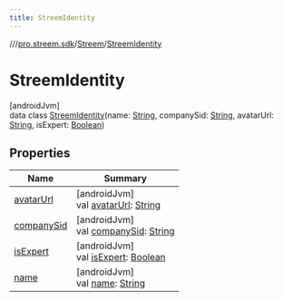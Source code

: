 ```yaml
---
title: StreemIdentity
---
```

//[<root>](../../../../index.html)/[pro.streem.sdk](../../index.html)/[Streem](../index.html)/[StreemIdentity](index.html)



# StreemIdentity



[androidJvm]\
data class [StreemIdentity](index.html)(name: [String](https://kotlinlang.org/api/latest/jvm/stdlib/kotlin/-string/index.html), companySid: [String](https://kotlinlang.org/api/latest/jvm/stdlib/kotlin/-string/index.html), avatarUrl: [String](https://kotlinlang.org/api/latest/jvm/stdlib/kotlin/-string/index.html), isExpert: [Boolean](https://kotlinlang.org/api/latest/jvm/stdlib/kotlin/-boolean/index.html))



## Properties


| Name | Summary |
|---|---|
| [avatarUrl](avatar-url.html) | [androidJvm]<br>val [avatarUrl](avatar-url.html): [String](https://kotlinlang.org/api/latest/jvm/stdlib/kotlin/-string/index.html) |
| [companySid](company-sid.html) | [androidJvm]<br>val [companySid](company-sid.html): [String](https://kotlinlang.org/api/latest/jvm/stdlib/kotlin/-string/index.html) |
| [isExpert](is-expert.html) | [androidJvm]<br>val [isExpert](is-expert.html): [Boolean](https://kotlinlang.org/api/latest/jvm/stdlib/kotlin/-boolean/index.html) |
| [name](name.html) | [androidJvm]<br>val [name](name.html): [String](https://kotlinlang.org/api/latest/jvm/stdlib/kotlin/-string/index.html) |


